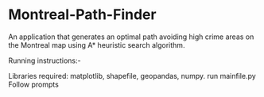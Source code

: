 # Montreal-Path-Finder
An application that generates an optimal path avoiding high crime areas on the Montreal map using A* heuristic search algorithm.

Running instructions:-

Libraries required: matplotlib, shapefile, geopandas, numpy.
run mainfile.py
Follow prompts
